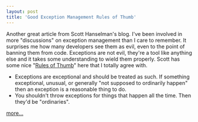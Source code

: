 ```yaml
---
layout: post
title: 'Good Exception Management Rules of Thumb'
---
```

Another great article from Scott Hanselman's blog. I've been involved in more "discussions" on exception management than I care to remember. It surprises me how many developers see them as evil, even to the point of banning them from code. Exceptions are not evil, they're a tool like anything else and it takes some understanding to wield them properly. Scott has some nice "[Rules of Thumb](http://www.hanselman.com/blog/GoodExceptionManagementRulesOfThumb.aspx)" here that I totally agree with.

  * Exceptions are exceptional and should be treated as such. If something exceptional, unusual, or generally "not supposed to ordinarily happen" then an exception is a reasonable thing to do. 
  * You shouldn't throw exceptions for things that happen all the time. Then they'd be "ordinaries". 

[more...](http://www.hanselman.com/blog/GoodExceptionManagementRulesOfThumb.aspx)
